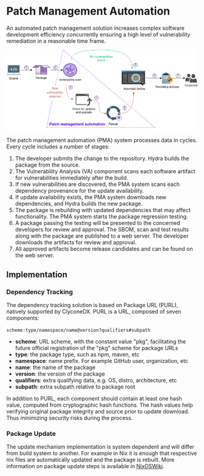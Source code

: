# Patch Management Automation

An automated patch management solution increases complex software development efficiency concurrently ensuring a high level of vulnerability remediation in a reasonable time frame.

![Patch Management Automation](../img/autopatching.drawio.png "Automated Patch Management Solution")

The patch management automation (PMA) system processes data in cycles. Every cycle includes a number of stages:
  1. The developer submits the change to the repository. Hydra builds the package from the source.
  2. The Vulnerability Analysis (VA) component scans each software artifact for vulnerabilities immediately after the build.
  3. If new vulnerabilities are discovered, the PMA system scans each dependency provenance for the update availability.
  4. If update availability exists, the PMA system downloads new dependencies, and Hydra builds the new package.
  5. The package is rebuilding with updated dependencies that may affect functionality. The PMA system starts the package regression testing.
  6. A package passing the testing will be presented to the concerned developers for review and approval. The SBOM, scan and test results along with the package are published to a web server. The developer downloads the artifacts for review and approval.
  7. All approved artifacts become release candidates and can be found on the web server.

## Implementation

### Dependency Tracking

The dependency tracking solution is based on Package URL (PURL), natively supported by ClyconeDX. PURL is a URL, composed of seven components:

`scheme:type/namespace/name@version?qualifiers#subpath`

  + **scheme**: URL scheme, with the constant value "pkg", facilitating the future official registration of the "pkg" scheme for package URLs
  + **type**: the package type, such as npm, maven, etc
  + **namespace**: name prefix. For example GitHub user, organization, etc
  + **name**: the name of the package
  + **version**: the version of the package
  + **qualifiers**: extra qualifying data, e.g. OS, distro, architecture, etc
  + **subpath**: extra subpath relative to package root

In addition to PURL, each component should contain at least one hash value, computed from cryptographic hash functions. The hash values help verifying original package integrity and source prior to update download. Thus minimizing security risks during the process.

### Package Update

The update mechanism implementation is system dependent and will differ from build system to another. For example in Nix it is enough that respective nix files are automatically updated and the package is rebuilt. More information on package update steps is available in [NixOSWiki](https://nixos.wiki/wiki/Update_a_package).
